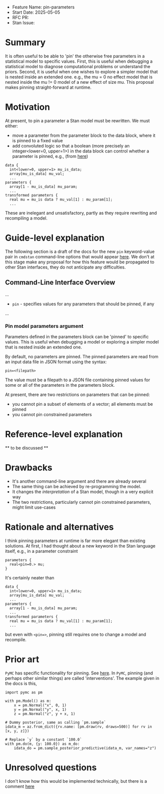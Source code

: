- Feature Name: pin-parameters
- Start Date: 2025-05-05
- RFC PR:
- Stan Issue:

# Summary
[summary]: #summary

It is often useful to be able to 'pin' the otherwise free parameters in a statistical model to specific values. First, this is useful when debugging a statistical model to diagnose computational problems or understand the priors. Second, it is useful when one wishes to explore a simpler model that is nested inside an extended one. e.g., the mu = 0 no effect model that is nested inside the   mu != 0 model of a new effect of size mu. This proposal makes pinning straight-forward at runtime.

# Motivation
[motivation]: #motivation

At present, to pin a parameter a Stan model must be rewritten. We must either: 

- move a parameter from the parameter block to the data block, where it is pinned to a fixed value
- add convoluted logic so that a boolean (more precisely an integer<lower=0, upper=1>) in the data block can control whether a parameter is pinned, e.g., (from [here](https://discourse.mc-stan.org/t/fixing-parameters-in-a-model/39035/4?u=andrewfowlie))
```
data {
  int<lower=0, upper=1> mu_is_data;
  array[mu_is_data] mu_val;
  ...
parameters {
  array[1 - mu_is_data] mu_param;
  ...
transformed parameters {
  real mu = mu_is data ? mu_val[1] : mu_param[1];
  ...
```

These are inelegant and unsatisfactory, partly as they require rewriting and recompiling a model.

# Guide-level explanation
[guide-level-explanation]: #guide-level-explanation

The following section is a draft of the docs for the new `pin` keyword-value pair in `cmdstan` command-line options that would appear [here](https://mc-stan.org/docs/cmdstan-guide/command_line_options.html). We don't at this stage make any proposal for how this feature would be propagated to other Stan interfaces, they do not anticipate any difficulties. 

## Command-Line Interface Overview

...

- `pin` - specifies values for any parameters that should be pinned, if any

...

### Pin model parameters argument

Parameters defined in the parameters block can be 'pinned' to specific values. This is useful when debugging a model or exploring a simpler model that is nested inside an extended one.

By default, no parameters are pinned. The pinned parameters are read from an input data file in JSON format using the syntax:
```
pin=<filepath>
```
The value must be a filepath to a JSON file containing pinned values for some or all of the parameters in the parameters block. 

At present, there are two restrictions on parameters that can be pinned:
 
- you cannot pin a subset of elements of a vector; all elements must be pinned 
- you cannot pin constrained parameters

# Reference-level explanation
[reference-level-explanation]: #reference-level-explanation

** to be discussed **

# Drawbacks
[drawbacks]: #drawbacks

- It's another command-line argument and there are already several
- The same thing can be achieved by re-programming the model.
- It changes the *interpretation* of a Stan model, though in a very explicit way
- The two restrictions, particularly cannot pin constrained parameters, might limit use-cases

# Rationale and alternatives
[rationale-and-alternatives]: #rationale-and-alternatives


I think pinning parameters at runtime is far more elegant than existing solutions. At first, I had thought about a new keyword in the Stan language itself, e.g., in a parameter constraint
```
parameters {
  real<pin=0.> mu;
}
```
It's certainly neater than 
```
data {
  int<lower=0, upper=1> mu_is_data;
  array[mu_is_data] mu_val;
  ...
parameters {
  array[1 - mu_is_data] mu_param;
  ...
transformed parameters {
  real mu = mu_is data ? mu_val[1] : mu_param[1];
  ...
```
but even with `<pin=>`, pinning still requires one to change a model and recompile.

# Prior art
[prior-art]: #prior-art

`PyMC` has specific functionality for pinning. See [here](https://www.pymc.io/projects/docs/en/stable/api/model/generated/pymc.model.transform.conditioning.do.html). In `PyMC`, pinning (and perhaps other similar things) are called 'interventions'. The example given in the docs is this,
```
import pymc as pm

with pm.Model() as m:
    x = pm.Normal("x", 0, 1)
    y = pm.Normal("y", x, 1)
    z = pm.Normal("z", y + x, 1)

# Dummy posterior, same as calling `pm.sample`
idata_m = az.from_dict({rv.name: [pm.draw(rv, draws=500)] for rv in [x, y, z]})

# Replace `y` by a constant `100.0`
with pm.do(m, {y: 100.0}) as m_do:
    idata_do = pm.sample_posterior_predictive(idata_m, var_names="z")
```

# Unresolved questions
[unresolved-questions]: #unresolved-questions

I don't know how this would be implemented technically, but there is a comment [here](https://discourse.mc-stan.org/t/fixing-parameters-in-a-model/39035/7?u=andrewfowlie)
